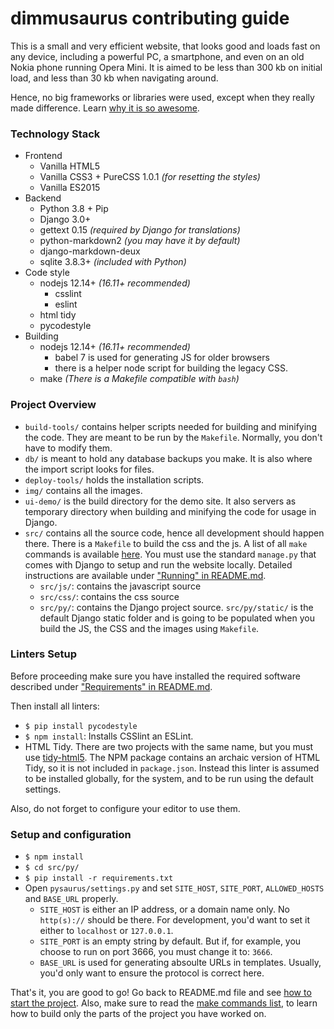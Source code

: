 # dimmusaurus contributing guide

This is a small and very efficient website, that looks good and loads fast on any device, including a powerful PC, a smartphone, and even on an old Nokia phone running Opera Mini. It is aimed to be less than 300 kb on initial load, and less than 30 kb when navigating around.

Hence, no big frameworks or libraries were used, except when they really made difference. Learn [why it is so awesome](https://idlewords.com/talks/website_obesity.htm).

### Technology Stack
* Frontend
  * Vanilla HTML5
  * Vanilla CSS3 + PureCSS 1.0.1 _(for resetting the styles)_
  * Vanilla ES2015
* Backend
  * Python 3.8 + Pip
  * Django 3.0+
  * gettext 0.15 _(required by Django for translations)_
  * python-markdown2 _(you may have it by default)_
  * django-markdown-deux
  * sqlite 3.8.3+ _(included with Python)_
* Code style
  * nodejs 12.14+ _(16.11+ recommended)_
    * csslint
    * eslint
  * html tidy
  * pycodestyle
* Building
  * nodejs 12.14+ _(16.11+ recommended)_
    * babel 7 is used for generating JS for older browsers
    * there is a helper node script for building the legacy CSS.
  * make _(There is a Makefile compatible with `bash`)_

### Project Overview
 * `build-tools/` contains helper scripts needed for building and minifying the code. They are meant to be run by the `Makefile`. Normally, you don't have to modify them.
 * `db/` is meant to hold any database backups you make. It is also where the import script looks for files.
 * `deploy-tools/` holds the installation scripts.
 * `img/` contains all the images.
 * `ui-demo/` is the build directory for the demo site. It also servers as temporary directory when building and minifying the code for usage in Django.
 * `src/` contains all the source code, hence all development should happen there. There is a `Makefile` to build the css and the js. A list of all `make` commands is available [here](README.md#available-make-commands). You must use the standard `manage.py` that comes with Django to setup and run the website locally. Detailed instructions are available under ["Running" in README.md](README.md#running).
   * `src/js/`: contains the javascript source
   * `src/css/`: contains the css source
   * `src/py/`: contains the Django project source. `src/py/static/` is the default Django static folder and is going to be populated when you build the JS, the CSS and the images using `Makefile`.

### Linters Setup
Before proceeding make sure you have installed the required software described under ["Requirements" in README.md](README.md#requirements).

Then install all linters:
* `$ pip install pycodestyle`
* `$ npm install`: Installs CSSlint an ESLint.
* HTML Tidy. There are two projects with the same name, but you must use [tidy-html5](https://github.com/htacg/tidy-html5/). The NPM package contains an archaic version of HTML Tidy, so it is not included in `package.json`. Instead this linter is assumed to be installed globally, for the system, and to be run using the default settings.

Also, do not forget to configure your editor to use them.

### Setup and configuration
* `$ npm install`
* `$ cd src/py/`
* `$ pip install -r requirements.txt`
* Open `pysaurus/settings.py` and set `SITE_HOST`, `SITE_PORT`, `ALLOWED_HOSTS` and `BASE_URL` properly.
  * `SITE_HOST` is either an IP address, or a domain name only. No `http(s)://` should be there. For development, you'd want to set it either to `localhost` or `127.0.0.1`.
  * `SITE_PORT` is an empty string by default. But if, for example, you choose to run on port 3666, you must change it to: `3666`.
  * `BASE_URL` is used for generating absoulte URLs in templates. Usually, you'd only want to ensure the protocol is correct here.

That's it, you are good to go! Go back to README.md file and see [how to start the project](README.md#running). Also, make sure to read the [make commands list](README.md#available-make-commands), to learn how to build only the parts of the project you have worked on.
